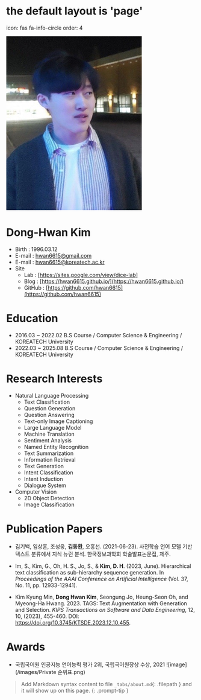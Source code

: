 ﻿# the default layout is 'page'
icon: fas fa-info-circle
order: 4

![image](/images/img1.png)
# Dong-Hwan Kim
* Birth : 1996.03.12
* E-mail : hwan6615@gmail.com
* E-mail : hwan6615@koreatech.ac.kr
* Site
	* Lab : [https://sites.google.com/view/dice-lab]
	* Blog : [https://hwan6615.github.io/](https://hwan6615.github.io/)
	* GitHub : [https://github.com/hwan6615](https://github.com/hwan6615)

# Education
* 2016.03 ~ 2022.02
B.S Course / Computer Science & Engineering / KOREATECH University
* 2022.03 ~ 2025.08
B.S Course / Computer Science & Engineering / KOREATECH University

# Research Interests
* Natural Language Processing
	* Text Classification
	* Question Generation
	* Question Answering
	* Text-only Image Captioning
	* Large Language Model
	* Machine Translation
	* Sentiment Analysis
	* Named Entity Recognition
	* Text Summarization
	* Information Retrieval
	* Text Generation
	* Intent Classification
	* Intent Induction
	* Dialogue System
* Computer Vision
	* 2D Object Detection
	* Image Classification

# Publication Papers
* 김기백, 임상훈, 조성웅, **김동환**, 오흥선. (2021-06-23). 사전학습 언어 모델 기반 텍스트 분류에서 지식 뉴런 분석. 한국정보과학회 학술발표논문집, 제주.

* Im, S., Kim, G., Oh, H. S., Jo, S., & **Kim, D. H**. (2023, June). Hierarchical text classification as sub-hierarchy sequence generation. In _Proceedings of the AAAI Conference on Artificial Intelligence_ (Vol. 37, No. 11, pp. 12933-12941).

* Kim Kyung Min, **Dong Hwan Kim**, Seongung Jo, Heung-Seon Oh, and Myeong-Ha Hwang. 2023. TAGS: Text Augmentation with Generation and Selection. _KIPS Transactions on Software and Data Engineering_, 12, 10, (2023), 455-460. DOI: https://doi.org/10.3745/KTSDE.2023.12.10.455.

# Awards
* 국립국어원 인공지능 언어능력 평가 2위, 국립국어원장상 수상, 2021
![image](/images/Private 순위표.png)

> Add Markdown syntax content to file `_tabs/about.md`{: .filepath } and it will show up on this page.
{: .prompt-tip }
